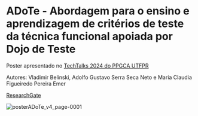 # ADoTe - Abordagem para o ensino e aprendizagem de critérios de teste da técnica funcional apoiada por Dojo de Teste

Poster apresentado no [TechTalks 2024 do PPGCA UTFPR](https://www.utfpr.edu.br/campus/curitiba/agenda-eventos/techtalks-2024-inovacao-e-pesquisa-em-computacao-na-era-digital#:~:text=O%20evento%20ser%C3%A1%20realizado%20na,e%20diversos%20setores%20da%20sociedade.)

Autores: Vladimir Belinski, Adolfo Gustavo Serra Seca Neto e Maria Claudia Figueiredo Pereira Emer

[ResearchGate](https://www.researchgate.net/publication/384015602_ADoTe_-Abordagem_para_o_ensino_e_aprendizagem_de_criterios_de_teste_da_tecnica_funcional_apoiada_por_Dojo_de_Teste)


![posterADoTe_v4_page-0001](https://github.com/user-attachments/assets/5153afeb-ff8b-4e84-a959-fa211305608b)


